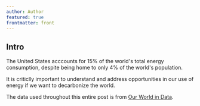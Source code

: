 ```yaml
---
author: Author
featured: true
frontmatter: front
---
```


## Intro

The United States acccounts for 15% of the world's total energy consumption, despite being home to only 4% of the world's population.

It is criticlly important to understand and address opportunities in our use of energy if we want to decarbonize the world.

The data used throughout this entire post is from [Our World in Data](https://ourworldindata.org/energy).
